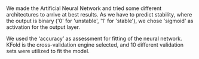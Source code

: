 # 
We made the Artificial Neural Network and tried some different architectures to arrive at best results.
As we have to predict stability, where the output is binary ('0' for 'unstable', '1' for 'stable'), we chose 'sigmoid' as activation for the output layer.
 
We used the ‘accuracy’ as assessment for fitting of the neural network. KFold is the cross-validation engine selected, and 10 different validation sets were utilized to fit the model.


